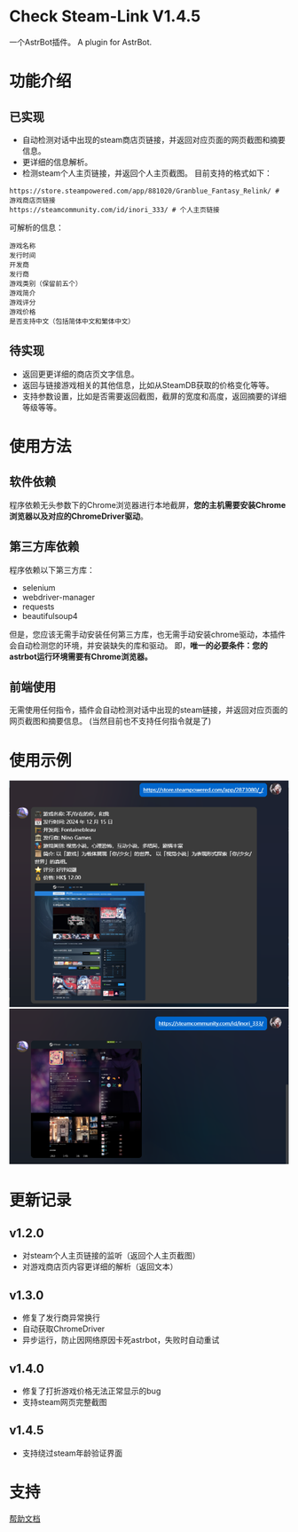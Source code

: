 # Check Steam-Link V1.4.5

一个AstrBot插件。
A plugin for AstrBot.

# 功能介绍
## 已实现
- 自动检测对话中出现的steam商店页链接，并返回对应页面的网页截图和摘要信息。
- 更详细的信息解析。
- 检测steam个人主页链接，并返回个人主页截图。
  目前支持的格式如下：
```
https://store.steampowered.com/app/881020/Granblue_Fantasy_Relink/ # 游戏商店页链接
https://steamcommunity.com/id/inori_333/ # 个人主页链接
```
可解析的信息：
```
游戏名称
发行时间
开发商
发行商
游戏类别（保留前五个）
游戏简介
游戏评分
游戏价格
是否支持中文（包括简体中文和繁体中文）
```
## 待实现
- 返回更更详细的商店页文字信息。
- 返回与链接游戏相关的其他信息，比如从SteamDB获取的价格变化等等。
- 支持参数设置，比如是否需要返回截图，截屏的宽度和高度，返回摘要的详细等级等等。

# 使用方法
## 软件依赖
程序依赖无头参数下的Chrome浏览器进行本地截屏，**您的主机需要安装Chrome浏览器以及对应的ChromeDriver驱动**。
## 第三方库依赖
程序依赖以下第三方库：
- selenium
- webdriver-manager
- requests
- beautifulsoup4

但是，您应该无需手动安装任何第三方库，也无需手动安装chrome驱动，本插件会自动检测您的环境，并安装缺失的库和驱动。
即，**唯一的必要条件：您的astrbot运行环境需要有Chrome浏览器。**

## 前端使用
无需使用任何指令，插件会自动检测对话中出现的steam链接，并返回对应页面的网页截图和摘要信息。
(当然目前也不支持任何指令就是了)

# 使用示例
![使用示例](sample.png)
![使用示例2](sample2.png)

# 更新记录
## v1.2.0
+ 对steam个人主页链接的监听（返回个人主页截图）
+ 对游戏商店页内容更详细的解析（返回文本）

## v1.3.0
+ 修复了发行商异常换行
+ 自动获取ChromeDriver
+ 异步运行，防止因网络原因卡死astrbot，失败时自动重试

## v1.4.0
+ 修复了打折游戏价格无法正常显示的bug
+ 支持steam网页完整截图

## v1.4.5
+ 支持绕过steam年龄验证界面

# 支持
[帮助文档](https://github.com/inori-3333/astrbot_plugin_steamshot)
